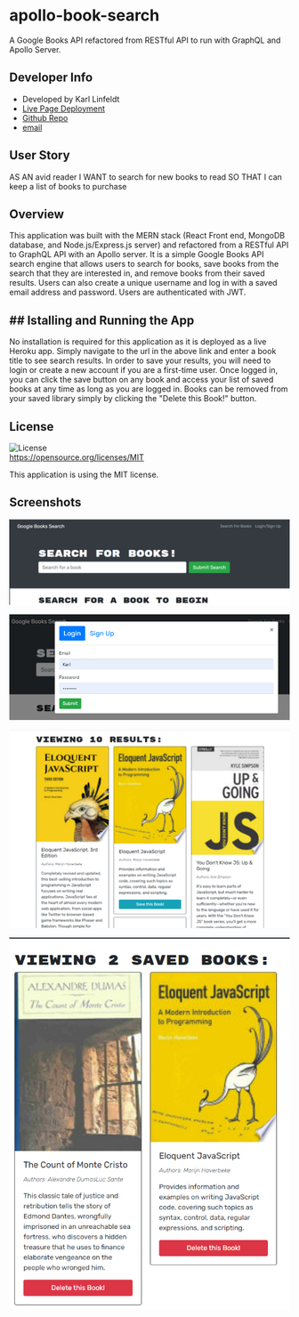 # apollo-book-search
A Google Books API refactored from RESTful API to run with GraphQL and Apollo Server.

## Developer Info  
- Developed by Karl Linfeldt 
- [Live Page Deployment](https://apollo-book-search-google.herokuapp.com/)
- [Github Repo](https://github.com/KarlOL82/apollo-book-search)  
- [email](mailto:klinfeldt@gmail.com)  

## User Story  
AS AN avid reader
I WANT to search for new books to read
SO THAT I can keep a list of books to purchase  

## Overview  
This application was built with the MERN stack (React Front end, MongoDB database, and Node.js/Express.js server) and refactored from a RESTful API to GraphQL API with an Apollo server. It is a simple Google Books API search engine that allows users to search for books, save books from the search that they are interested in, and remove books from their saved results. Users can also create a unique username and log in with a saved email address and password. Users are authenticated with JWT.  

## ## Istalling and Running the App  
No installation is required for this application as it is deployed as a live Heroku app. Simply navigate to the url in the above link and enter a book title to see search results. In order to save your results, you will need to login or create a new account if you are a first-time user. Once logged in, you can click the save button on any book and access your list of saved books at any time as long as you are logged in. Books can be removed from your saved library simply by clicking the "Delete this Book!" button.  

## License
  ![License](https://img.shields.io/badge/license-MIT-green.svg)  
  https://opensource.org/licenses/MIT  

  This application is using the MIT license.  

##  Screenshots  

![Homepage not logged in](./client/public/assets/images/home.png "Image of the home page with user not logged in")  

![Login & signup page](./client/public/assets/images/loginAndSignup.png "Image of the login & signup modal")  

![Search results](./client/public/assets/images/searchResults.png "Image of displayed search results")  

![Saved Books](./client/public/assets/images/savedBooks.png "Image of a user's saved books")


